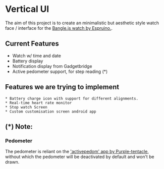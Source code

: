 # Vertical UI

The aim of this project is to create an minimalistic but aesthetic style watch face / interface for the [Bangle.js watch by Espruino.](https://banglejs.com/).

## Current Features
* Watch w/ time and date
* Battery display
* Notification display from Gadgetbridge
* Active pedometer support, for step reading (\*)


## Features we are trying to implement

```
* Battery charge icon with support for different alignments.
* Real-time heart rate monitor
* Stop watch Screen
* Custom customisation screen android app

```

## (\*) Note:
### Pedometer
The pedometer is reliant on the ['activepedom' app by Purple-tentacle](https://github.com/espruino/BangleApps/tree/master/apps/activepedom), without which the pedometer will be deactivated by default and won't be drawn.
